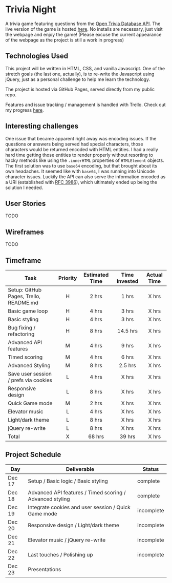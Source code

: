# Trivia Night

A trivia game featuring questions from the [Open Trivia Database API](https://opentdb.com/api_config.php). The live version of the game is hosted [here](https://fahali.github.io/trivia_night). No installs are necessary, just visit the webpage and enjoy the game! (Please excuse the current appearance of the webpage as the project is still a work in progress)

## Technologies Used

This project will be written in HTML, CSS, and vanilla Javascript. One of the stretch goals (the last one, actually), is to re-write the Javascript using jQuery, just as a personal challenge to help me learn the technology.

The project is hosted via GitHub Pages, served directly from my public repo.

Features and issue tracking / management is handled with Trello. Check out my progress [here](https://trello.com/b/LL1B6SMi/trivia-night-seir-p1).

## Interesting challenges

One issue that became apparent right away was encoding issues. If the questions or answers being served had special characters, those characters would be returned encoded with HTML entities. I had a really hard time getting those entities to render properly without resorting to hacky methods like using the `.innerHTML` properties of `HTMLElement` objects. The first solution was to use `base64` encoding, but that brought about its own headaches. It seemed like with `base64`, I was running into Unicode character issues. Luckily the API can also serve the information encoded as a URI (established with [RFC 3986](https://www.ietf.org/rfc/rfc3986.txt)), which ultimately ended up being the solution I needed.

## User Stories

TODO

## Wireframes

TODO

## Timeframe

| Task                                   | Priority | Estimated Time | Time Invested | Actual Time |
| -------------------------------------- | :------: | :------------: | :-----------: | :---------: |
| Setup: GitHub Pages, Trello, README.md |    H     |     2 hrs      |     1 hrs     |    X hrs    |
| Basic game loop                        |    H     |     4 hrs      |     3 hrs     |    X hrs    |
| Basic styling                          |    H     |     4 hrs      |     3 hrs     |    X hrs    |
| Bug fixing / refactoring               |    H     |     8 hrs      |   14.5 hrs    |    X hrs    |
| Advanced API features                  |    M     |     4 hrs      |     9 hrs     |    X hrs    |
| Timed scoring                          |    M     |     4 hrs      |     6 hrs     |    X hrs    |
| Advanced Styling                       |    M     |     8 hrs      |    2.5 hrs    |    X hrs    |
| Save user session / prefs via cookies  |    L     |     4 hrs      |     X hrs     |    X hrs    |
| Responsive design                      |    L     |     8 hrs      |     X hrs     |    X hrs    |
| Quick Game mode                        |    M     |     2 hrs      |     X hrs     |    X hrs    |
| Elevator music                         |    L     |     4 hrs      |     X hrs     |    X hrs    |
| Light/dark theme                       |    L     |     8 hrs      |     X hrs     |    X hrs    |
| jQuery re-write                        |    L     |     8 hrs      |     X hrs     |    X hrs    |
| Total                                  |    X     |     68 hrs     |    39 hrs     |    X hrs    |

## Project Schedule

| Day    | Deliverable                                              | Status     |
| ------ | -------------------------------------------------------- | ---------- |
| Dec 17 | Setup / Basic logic / Basic styling                      | complete   |
| Dec 18 | Advanced API features / Timed scoring / Advanced styling | complete   |
| Dec 19 | Integrate cookies and user session / Quick Game mode     | incomplete |
| Dec 20 | Responsive design / Light/dark theme                     | incomplete |
| Dec 21 | Elevator music / jQuery re-write                         | incomplete |
| Dec 22 | Last touches / Polishing up                              | incomplete |
| Dec 23 | Presentations                                            |
